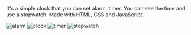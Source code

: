  It's a simple clock that you can set alarm, timer. You can see the time and use a stopwatch. Made with HTML, CSS and JavaScript.
 
![alarm](https://github.com/user-attachments/assets/5d1e498e-3b2d-446d-8ded-af9b92ead675)
![clock](https://github.com/user-attachments/assets/5dc1c65b-62a4-47e4-bb9c-8a845e84ee45)
![timer](https://github.com/user-attachments/assets/6718408a-776a-45d3-8de2-1352c862c468)
![stopwatch](https://github.com/user-attachments/assets/2c5e403f-c050-4c3b-bb9a-06e1ca245172)
